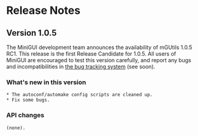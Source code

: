 # Release Notes

## Version 1.0.5

The MiniGUI development team announces the availability of mGUtils 1.0.5 RC1.
This release is the first Release Candidate for 1.0.5. All users of MiniGUI are
encouraged to test this version carefully, and report any bugs and incompatibilities
in [the bug tracking system](http://bugs.minigui.org) (see soon). 

### What's new in this version

    * The autoconf/automake config scripts are cleaned up.
    * Fix some bugs. 

### API changes

    (none).
